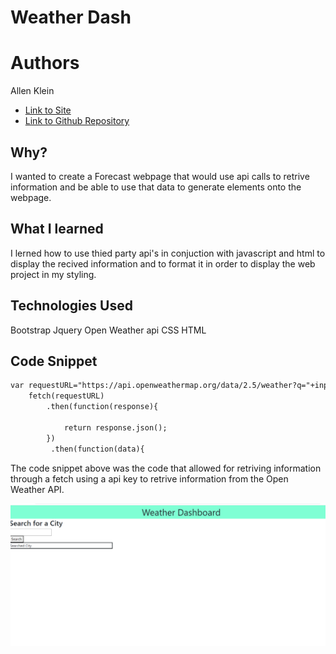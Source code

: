 # Weather Dash

# Authors

Allen Klein

- [Link to Site]( https://allen-ek.github.io/WeatherDash/)
- [Link to Github Repository](https://github.com/allen-ek/day-planner)

## Why?
I wanted to create a Forecast webpage that would use api calls to retrive information and be able to use that data to generate elements onto the webpage. 

## What I learned
I lerned how to use thied party api's in conjuction with javascript and html to display the recived information and to format it in order to display 
the web project in my styling.
## Technologies Used
Bootstrap
Jquery
Open Weather api
CSS
HTML

## Code Snippet
```html
var requestURL="https://api.openweathermap.org/data/2.5/weather?q="+inputEl.value+"&appid=6cda419b1462d4e231cfcd1dac976851";
    fetch(requestURL)
        .then(function(response){
            
            return response.json();
        })
         .then(function(data){
```
The code snippet above was the code that allowed for retriving information through a fetch using a api key to retrive information from the Open Weather API.

![Site](Screenshot.png)